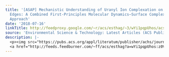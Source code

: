 ```yaml
---
title: '[ASAP] Mechanistic Understanding of Uranyl Ion Complexation on Montmorillonite
  Edges: A Combined First-Principles Molecular Dynamics–Surface Complexation Modeling
  Approach'
date: '2018-07-16'
linkTitle: http://feedproxy.google.com/~r/acs/esthag/~3/wYi1pqpUhos/acs.est.8b02504
source: 'Environmental Science & Technology: Latest Articles (ACS Publications)'
description: |-
  <p><img src="https://pubs.acs.org/appl/literatum/publisher/achs/journals/content/esthag/0/esthag.ahead-of-print/acs.est.8b02504/20180716/images/medium/es-2018-025042_0006.gif" alt="TOC Graphic"/></p><div><cite>Environmental Science & Technology</cite></div><div>DOI: 10.1021/acs.est.8b02504</div><div class="feedflare">
  <a href="http://feeds.feedburner.com/~ff/acs/esthag?a=wYi1pqpUhos:z0Vf73KT0Q8:yIl2AUoC8zA"><img src="http://feeds.feedburner.com/~ff/acs/esthag?d=yIl2AUoC8zA" border="0"></img></a>
---
```

